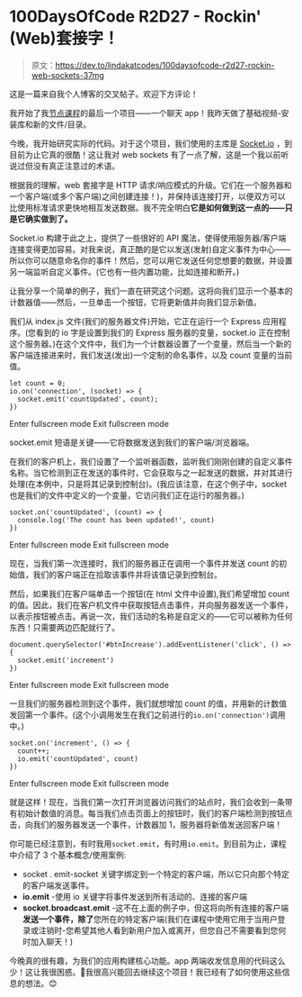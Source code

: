 # 100DaysOfCode R2D27 - Rockin' (Web)套接字！

> 原文：<https://dev.to/lindakatcodes/100daysofcode-r2d27-rockin-web-sockets-37mg>

这是一篇来自我个人博客的交叉帖子。欢迎下方评论！

我开始了我[节点课程](https://www.udemy.com/the-complete-nodejs-developer-course-2/)的最后一个项目——一个聊天 app！我昨天做了基础视频-安装库和新的文件/目录。

今晚，我开始研究实际的代码。对于这个项目，我们使用的主库是 [Socket.io](https://socket.io) ，到目前为止它真的很酷！这让我对 web sockets 有了一点了解，这是一个我以前听说过但没有真正注意过的术语。

根据我的理解，web 套接字是 HTTP 请求/响应模式的升级。它们在一个服务器和一个客户端(或多个客户端)之间创建连接！)，并保持该连接打开，以便双方可以比使用标准请求更快地相互发送数据。我不完全明白**它是如何做到这一点的——只是它确实做到了。**

Socket.io 构建于此之上，提供了一些很好的 API 魔法，使得使用服务器/客户端连接变得更加容易。对我来说，真正酷的是它以发送(发射)自定义事件为中心——所以你可以随意命名你的事件！然后，您可以用它发送任何您想要的数据，并设置另一端监听自定义事件。(它也有一些内置功能，比如连接和断开。)

让我分享一个简单的例子，我们一直在研究这个问题。这将向我们显示一个基本的计数器值——然后，一旦单击一个按钮，它将更新值并向我们显示新值。

我们从 index.js 文件(我们的服务器文件)开始，它正在运行一个 Express 应用程序。(您看到的 io 字是设置到我们的 Express 服务器的变量，socket.io 正在控制这个服务器。)在这个文件中，我们为一个计数器设置了一个变量，然后当一个新的客户端连接进来时，我们发送(发出)一个定制的命名事件，以及 count 变量的当前值。

```
let count = 0;
io.on('connection', (socket) => { 
  socket.emit('countUpdated', count); 
}) 
```

Enter fullscreen mode Exit fullscreen mode

socket.emit 短语是关键——它将数据发送到我们的客户端/浏览器端。

在我们的客户机上，我们设置了一个监听器函数，监听我们刚刚创建的自定义事件名称。当它检测到正在发送的事件时，它会获取与之一起发送的数据，并对其进行处理(在本例中，只是将其记录到控制台)。(我应该注意，在这个例子中，socket 也是我们的文件中定义的一个变量，它访问我们正在运行的服务器。)

```
socket.on('countUpdated', (count) => { 
  console.log('The count has been updated!', count) 
}) 
```

Enter fullscreen mode Exit fullscreen mode

现在，当我们第一次连接时，我们的服务器正在调用一个事件并发送 count 的初始值，我们的客户端正在拾取该事件并将该值记录到控制台。

然后，如果我们在客户端单击一个按钮(在 html 文件中设置),我们希望增加 count 的值。因此，我们在客户机文件中获取按钮点击事件，并向服务器发送一个事件，以表示按钮被点击。再说一次，我们活动的名称是自定义的——它可以被称为任何东西！只需要两边匹配就行了。

```
document.querySelector('#btnIncrease').addEventListener('click', () => { 
  socket.emit('increment') 
}) 
```

Enter fullscreen mode Exit fullscreen mode

一旦我们的服务器检测到这个事件，我们就想增加 count 的值，并用新的计数值发回第一个事件。(这个小调用发生在我们之前进行的`io.on('connection')`调用中。)

```
socket.on('increment', () => { 
  count++; 
  io.emit('countUpdated', count) 
}) 
```

Enter fullscreen mode Exit fullscreen mode

就是这样！现在，当我们第一次打开浏览器访问我们的站点时，我们会收到一条带有初始计数值的消息。每当我们点击页面上的按钮时，我们的客户端检测到按钮点击，向我们的服务器发送一个事件，计数器加 1，服务器将新值发送回客户端！

你可能已经注意到，有时我用`socket.emit`，有时用`io.emit`。到目前为止，课程中介绍了 3 个基本概念/使用案例:

*   socket . emit-socket 关键字绑定到一个特定的客户端，所以它只向那个特定的客户端发送事件。
*   **io.emit** -使用 io 关键字将事件发送到所有活动的、连接的客户端
*   **socket.broadcast.emit** -这不在上面的例子中，但这将向所有连接的客户端**发送一个事件，除了**您所在的特定客户端(我们在课程中使用它用于当用户登录或注销时-您希望其他人看到新用户加入或离开，但您自己不需要看到您何时加入聊天！)

今晚真的很有趣，为我们的应用构建核心功能。app 两端收发信息用的代码这么少！这让我很困惑。🤯我很高兴能回去继续这个项目！我已经有了如何使用这些信息的想法。😊